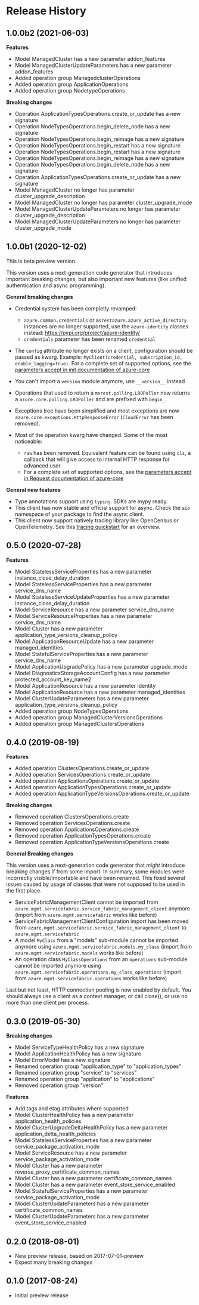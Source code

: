 # Release History

## 1.0.0b2 (2021-06-03)

**Features**

  - Model ManagedCluster has a new parameter addon_features
  - Model ManagedClusterUpdateParameters has a new parameter addon_features
  - Added operation group ManagedclusterOperations
  - Added operation group ApplicationOperations
  - Added operation group NodetypeOperations

**Breaking changes**

  - Operation ApplicationTypesOperations.create_or_update has a new signature
  - Operation NodeTypesOperations.begin_delete_node has a new signature
  - Operation NodeTypesOperations.begin_reimage has a new signature
  - Operation NodeTypesOperations.begin_restart has a new signature
  - Operation NodeTypesOperations.begin_restart has a new signature
  - Operation NodeTypesOperations.begin_reimage has a new signature
  - Operation NodeTypesOperations.begin_delete_node has a new signature
  - Operation ApplicationTypesOperations.create_or_update has a new signature
  - Model ManagedCluster no longer has parameter cluster_upgrade_description
  - Model ManagedCluster no longer has parameter cluster_upgrade_mode
  - Model ManagedClusterUpdateParameters no longer has parameter cluster_upgrade_description
  - Model ManagedClusterUpdateParameters no longer has parameter cluster_upgrade_mode

## 1.0.0b1 (2020-12-02)

This is beta preview version.

This version uses a next-generation code generator that introduces important breaking changes, but also important new features (like unified authentication and async programming).

**General breaking changes**

- Credential system has been completly revamped:

  - `azure.common.credentials` or `msrestazure.azure_active_directory` instances are no longer supported, use the `azure-identity` classes instead: https://pypi.org/project/azure-identity/
  - `credentials` parameter has been renamed `credential`

- The `config` attribute no longer exists on a client, configuration should be passed as kwarg. Example: `MyClient(credential, subscription_id, enable_logging=True)`. For a complete set of
  supported options, see the [parameters accept in init documentation of azure-core](https://github.com/Azure/azure-sdk-for-python/blob/master/sdk/core/azure-core/CLIENT_LIBRARY_DEVELOPER.md#available-policies)
- You can't import a `version` module anymore, use `__version__` instead
- Operations that used to return a `msrest.polling.LROPoller` now returns a `azure.core.polling.LROPoller` and are prefixed with `begin_`.
- Exceptions tree have been simplified and most exceptions are now `azure.core.exceptions.HttpResponseError` (`CloudError` has been removed).
- Most of the operation kwarg have changed. Some of the most noticeable:

  - `raw` has been removed. Equivalent feature can be found using `cls`, a callback that will give access to internal HTTP response for advanced user
  - For a complete set of
  supported options, see the [parameters accept in Request documentation of azure-core](https://github.com/Azure/azure-sdk-for-python/blob/master/sdk/core/azure-core/CLIENT_LIBRARY_DEVELOPER.md#available-policies)

**General new features**

- Type annotations support using `typing`. SDKs are mypy ready.
- This client has now stable and official support for async. Check the `aio` namespace of your package to find the async client.
- This client now support natively tracing library like OpenCensus or OpenTelemetry. See this [tracing quickstart](https://github.com/Azure/azure-sdk-for-python/tree/master/sdk/core/azure-core-tracing-opentelemetry) for an overview.

## 0.5.0 (2020-07-28)

**Features**

  - Model StatelessServiceProperties has a new parameter instance_close_delay_duration
  - Model StatelessServiceProperties has a new parameter service_dns_name
  - Model StatelessServiceUpdateProperties has a new parameter instance_close_delay_duration
  - Model ServiceResource has a new parameter service_dns_name
  - Model ServiceResourceProperties has a new parameter service_dns_name
  - Model Cluster has a new parameter application_type_versions_cleanup_policy
  - Model ApplicationResourceUpdate has a new parameter managed_identities
  - Model StatefulServiceProperties has a new parameter service_dns_name
  - Model ApplicationUpgradePolicy has a new parameter upgrade_mode
  - Model DiagnosticsStorageAccountConfig has a new parameter protected_account_key_name2
  - Model ApplicationResource has a new parameter identity
  - Model ApplicationResource has a new parameter managed_identities
  - Model ClusterUpdateParameters has a new parameter application_type_versions_cleanup_policy
  - Added operation group NodeTypesOperations
  - Added operation group ManagedClusterVersionsOperations
  - Added operation group ManagedClustersOperations

## 0.4.0 (2019-08-19)

**Features**

  - Added operation ClustersOperations.create_or_update
  - Added operation ServicesOperations.create_or_update
  - Added operation ApplicationsOperations.create_or_update
  - Added operation ApplicationTypesOperations.create_or_update
  - Added operation ApplicationTypeVersionsOperations.create_or_update

**Breaking changes**

  - Removed operation ClustersOperations.create
  - Removed operation ServicesOperations.create
  - Removed operation ApplicationsOperations.create
  - Removed operation ApplicationTypesOperations.create
  - Removed operation ApplicationTypeVersionsOperations.create

**General Breaking changes**

This version uses a next-generation code generator that *might*
introduce breaking changes if from some import. In summary, some modules
were incorrectly visible/importable and have been renamed. This fixed
several issues caused by usage of classes that were not supposed to be
used in the first place.

  - ServiceFabricManagementClient cannot be imported from
    `azure.mgmt.servicefabric.service_fabric_management_client`
    anymore (import from `azure.mgmt.servicefabric` works like before)
  - ServiceFabricManagementClientConfiguration import has been moved
    from
    `azure.mgmt.servicefabric.service_fabric_management_client` to
    `azure.mgmt.servicefabric`
  - A model `MyClass` from a "models" sub-module cannot be imported
    anymore using `azure.mgmt.servicefabric.models.my_class` (import
    from `azure.mgmt.servicefabric.models` works like before)
  - An operation class `MyClassOperations` from an `operations`
    sub-module cannot be imported anymore using
    `azure.mgmt.servicefabric.operations.my_class_operations`
    (import from `azure.mgmt.servicefabric.operations` works like
    before)

Last but not least, HTTP connection pooling is now enabled by default.
You should always use a client as a context manager, or call close(), or
use no more than one client per process.

## 0.3.0 (2019-05-30)

**Breaking changes**

  - Model ServiceTypeHealthPolicy has a new signature
  - Model ApplicationHealthPolicy has a new signature
  - Model ErrorModel has a new signature
  - Renamed operation group "application_type" to "application_types"
  - Renamed operation group "service" to "services"
  - Renamed operation group "application" to "applications"
  - Removed operation group "version"

**Features**

  - Add tags and etag attributes where supported
  - Model ClusterHealthPolicy has a new parameter
    application_health_policies
  - Model ClusterUpgradeDeltaHealthPolicy has a new parameter
    application_delta_health_policies
  - Model StatelessServiceProperties has a new parameter
    service_package_activation_mode
  - Model ServiceResource has a new parameter
    service_package_activation_mode
  - Model Cluster has a new parameter
    reverse_proxy_certificate_common_names
  - Model Cluster has a new parameter certificate_common_names
  - Model Cluster has a new parameter event_store_service_enabled
  - Model StatefulServiceProperties has a new parameter
    service_package_activation_mode
  - Model ClusterUpdateParameters has a new parameter
    certificate_common_names
  - Model ClusterUpdateParameters has a new parameter
    event_store_service_enabled

## 0.2.0 (2018-08-01)

  - New preview release, based on 2017-07-01-preview
  - Expect many breaking changes

## 0.1.0 (2017-08-24)

  - Initial preview release
